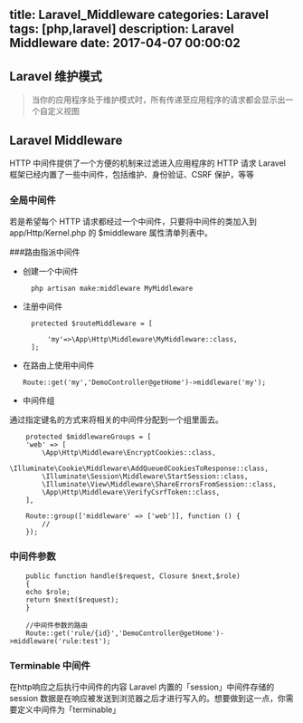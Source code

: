 title: Laravel_Middleware
categories: Laravel
tags: [php,laravel]
description: Laravel Middleware
date: 2017-04-07 00:00:02 
---



## Laravel 维护模式


> 当你的应用程序处于维护模式时，所有传递至应用程序的请求都会显示出一个自定义视图 

<!--more-->

## Laravel Middleware


 HTTP 中间件提供了一个方便的机制来过滤进入应用程序的 HTTP 请求 Laravel 框架已经内置了一些中间件，包括维护、身份验证、CSRF 保护，等等

### 全局中间件

若是希望每个 HTTP 请求都经过一个中间件，只要将中间件的类加入到 app/Http/Kernel.php 的 $middleware 属性清单列表中。

###路由指派中间件

- 创建一个中间件 

    	php artisan make:middleware MyMiddleware

- 注册中间件

		protected $routeMiddleware = [
		    
		    'my'=>\App\Http\Middleware\MyMiddleware::class,
		];
		
- 在路由上使用中间件

      Route::get('my','DemoController@getHome')->middleware('my');

- 中间件组

 通过指定键名的方式来将相关的中间件分配到一个组里面去。

		protected $middlewareGroups = [
		'web' => [
		    \App\Http\Middleware\EncryptCookies::class,
		    \Illuminate\Cookie\Middleware\AddQueuedCookiesToResponse::class,
		    \Illuminate\Session\Middleware\StartSession::class,
		    \Illuminate\View\Middleware\ShareErrorsFromSession::class,
		    \App\Http\Middleware\VerifyCsrfToken::class,
		],

		Route::group(['middleware' => ['web']], function () {
		    //
		});


### 中间件参数

	    public function handle($request, Closure $next,$role)
	    {
	    echo $role;
	    return $next($request);
	    }
	    
	    //中间件参数的路由
	    Route::get('rule/{id}','DemoController@getHome')->middleware('rule:test');


### Terminable 中间件

在http响应之后执行中间件的内容 
Laravel 内置的「session」中间件存储的 session 数据是在响应被发送到浏览器之后才进行写入的。想要做到这一点，你需要定义中间件为「terminable」